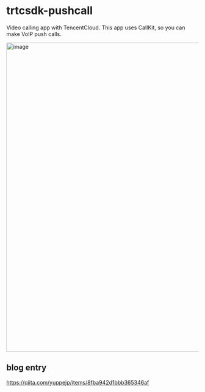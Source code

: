 # trtcsdk-pushcall


Video calling app with TencentCloud. This app uses CallKit, so you can make VoIP push calls.

<img width="810" alt="image" src="https://user-images.githubusercontent.com/20147818/208611228-aab31f28-d1b2-44af-91af-1a3023f5b57f.png">

## blog entry
https://qiita.com/yuppejp/items/8fba942d1bbb365346af
